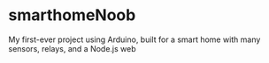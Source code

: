 # smarthomeNoob
My first-ever project using Arduino, built for a smart home with many sensors, relays, and a Node.js web

